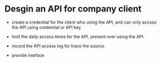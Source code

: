 # Desgin an API for company client

- create a credential for the client who using the API, and can only access the API using credential or API key.

- limit the daily access times for the API, prevent over using the API.

- record the API access log for trace the source.

- provide inteface